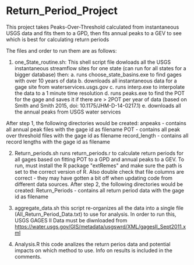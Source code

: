 # Return_Period_Project
This project takes Peaks-Over-Threshold calculated from instantaneous USGS data and fits them to a GPD, then fits annual peaks to a GEV to see which is best for calculating return periods

The files and order to run them are as follows:

1. one_State_routine.sh: This shell script file dowloads all the USGS instantaneous streamflow sites for one state (can run for all states for a bigger database) then:
  a. runs choose_state_basins.exe to find gages with over 10 years of data
  b. downloads all instantaneous data for a gage site from waterservices.usgs.gov
  c. runs interp.exe to interpolate the data to a 1 minute time resolution
  d. runs peaks.exe to find the POT for the gage and saves it if there are > 2POT per year of data (based on Smith and Smith 2015, doi: 10.1175/JHM-D-14-0217.1)
  e. downloads all the annual peaks from USGS water services

  After step 1, the following directories would be created:
    anpeaks - contains all annual peak files with the gage id as filename
    POT - contains all peak over threshold files with the gage id as filename
    record_length - contains all record lengths with the gage id as filename

2. Return_periods.sh runs return_periods.r to calculate return periods for all gages based on fitting POT to a GPD and annual peaks to a GEV.  To run, must install the R package "extRemes" and make sure the path is set to the correct version of R.  Also double check that file columns are correct - they may have gotten a bit off when updating code from different data sources.
  After step 2, the following directories would be created:
    Return_Periods - contains all return period data with the gage id as filename
    
3. aggregate_data.sh this script re-organizes all the data into a single file (All_Return_Period_Data.txt) to use for analysis.  In order to run this, USGS GAGES II Data must be diwnloaded from https://water.usgs.gov/GIS/metadata/usgswrd/XML/gagesII_Sept2011.xml

4. Analysis.R this code analizes the return perios data and potential impacts on which method to use.  Info on results is included in the comments.

